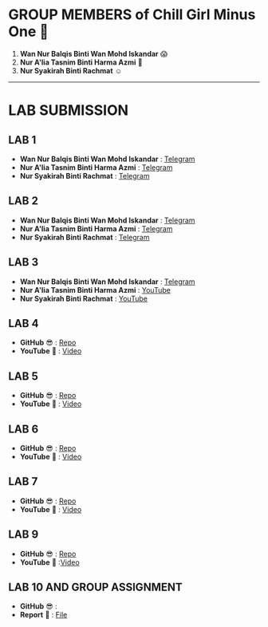 
# **GROUP MEMBERS of Chill Girl Minus One 🦋**  
1. **Wan Nur Balqis Binti Wan Mohd Iskandar** 😱  
2. **Nur A'lia Tasnim Binti Harma Azmi** 🥰  
3. **Nur Syakirah Binti Rachmat** ☺️  

---

# **LAB SUBMISSION**  

## **LAB 1**  
- **Wan Nur Balqis Binti Wan Mohd Iskandar** : [Telegram](https://t.me/c/1268048899/34414)  
- **Nur A'lia Tasnim Binti Harma Azmi** : [Telegram](https://t.me/c/1268048899/34412)  
- **Nur Syakirah Binti Rachmat** : [Telegram](https://t.me/c/1268048899/35133)  

## **LAB 2**  
- **Wan Nur Balqis Binti Wan Mohd Iskandar** : [Telegram](https://t.me/c/1268048899/35134)  
- **Nur A'lia Tasnim Binti Harma Azmi** : [Telegram](https://t.me/c/1268048899/35028)  
- **Nur Syakirah Binti Rachmat** : [Telegram](https://t.me/c/1268048899/35029)  

## **LAB 3**  
- **Wan Nur Balqis Binti Wan Mohd Iskandar** : [Telegram](https://t.me/c/1268048899/37689)  
- **Nur A'lia Tasnim Binti Harma Azmi** : [YouTube](https://youtu.be/gGSj3b9-cb0)  
- **Nur Syakirah Binti Rachmat** : [YouTube](https://youtu.be/NYm5POST6Wo)  

## **LAB 4**  
- **GitHub** 😎 : [Repo](https://github.com/wnnrblqs/LAB-4-5-6.git)  
- **YouTube** 💌 : [Video](https://youtu.be/LeJGfRTbxCE)  

## **LAB 5**  
- **GitHub** 😎 : [Repo](https://github.com/wnnrblqs/LAB-4-5-6.git)  
- **YouTube** 💌 : [Video](https://youtu.be/LeJGfRTbxCE)  

## **LAB 6**  
- **GitHub** 😎 : [Repo](https://github.com/wnnrblqs/LAB-4-5-6.git)  
- **YouTube** 💌 : [Video](https://youtu.be/LeJGfRTbxCE)  

## **LAB 7**  
- **GitHub** 😎 : [Repo](https://github.com/wnnrblqs/LAB-7.git)  
- **YouTube** 💌 : [Video](https://youtu.be/ehxti9AEnOs)

## **LAB 9**  
- **GitHub** 😎 : [Repo](https://github.com/wnnrblqs/LAB-9.git)  
- **YouTube** 💌 :[Video](https://youtu.be/ehxti9AEnOs)
## **LAB 10 AND GROUP ASSIGNMENT**  
- **GitHub** 😎 :  
- **Report** 💌 : [File](https://drive.google.com/file/d/1kjJf9mm6gcJvd1lfhbT4s6ek1c_-DLt1/view?usp=sharing)

